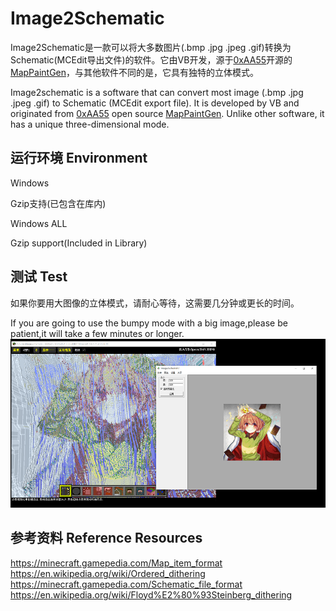 # Image2Schematic
Image2Schematic是一款可以将大多数图片(.bmp .jpg .jpeg .gif)转换为Schematic(MCEdit导出文件)的软件。它由VB开发，源于[0xAA55](https://www.0xaa55.com/)开源的[MapPaintGen](https://www.0xaa55.com/thread-2035-1-1.html)，与其他软件不同的是，它具有独特的立体模式。

Image2schematic is a software that can convert most image (.bmp .jpg .jpeg .gif) to Schematic (MCEdit export file). It is developed by VB and originated from [0xAA55](https://www.0xaa55.com/) open source [MapPaintGen](https://www.0xaa55.com/thread-2035-1-1.html). Unlike other software, it has a unique three-dimensional mode.
## 运行环境 Environment
  Windows
  
  Gzip支持(已包含在库内)
  
  Windows ALL
  
  Gzip support(Included in Library)
## 测试 Test
如果你要用大图像的立体模式，请耐心等待，这需要几分钟或更长的时间。

If you are going to use the bumpy mode with a big image,please be patient,it will take a few minutes or longer.
![image](https://github.com/Tao0Lu/Image2Schematic/blob/master/ScreenShot.png)
## 参考资料 Reference Resources
  https://minecraft.gamepedia.com/Map_item_format
  https://en.wikipedia.org/wiki/Ordered_dithering
  https://minecraft.gamepedia.com/Schematic_file_format
  https://en.wikipedia.org/wiki/Floyd%E2%80%93Steinberg_dithering
